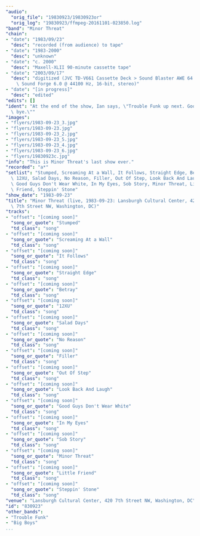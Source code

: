 ```yaml
---
"audio":
  "orig_file": "19830923/19830923or"
  "orig_log": "19830923/ffmpeg-20161101-023850.log"
"band": "Minor Threat"
"chain":
- "date": "1983/09/23"
  "desc": "recorded (from audience) to tape"
- "date": "1983-2000"
  "desc": "unknown"
- "date": "c. 2000"
  "desc": "Maxell-XLII 90-minute cassette tape"
- "date": "2003/09/17"
  "desc": "digitized (JVC TD-V661 Cassette Deck > Sound Blaster AWE 64 >\
    \ Sound Forge 6.0 @ 44100 Hz, 16-bit, stereo)"
- "date": "[in progress]"
  "desc": "edited"
"edits": []
"ident": "At the end of the show, Ian says, \"Trouble Funk up next. Good\
  \ bye.\""
"images":
- "flyers/1983-09-23_3.jpg"
- "flyers/1983-09-23.jpg"
- "flyers/1983-09-23_2.jpg"
- "flyers/1983-09-23_5.jpg"
- "flyers/1983-09-23_4.jpg"
- "flyers/1983-09-23_6.jpg"
- "flyers/19830923c.jpg"
"info": "This is Minor Threat's last show ever."
"recorded": "a*"
"setlist": "Stumped, Screaming At a Wall, It Follows, Straight Edge, Betray,\
  \ 12XU, Salad Days, No Reason, Filler, Out Of Step, Look Back And Laugh,\
  \ Good Guys Don't Wear White, In My Eyes, Sob Story, Minor Threat, Little\
  \ Friend, Steppin' Stone"
"show_date": "1983-09-23"
"title": "Minor Threat (live, 1983-09-23: Lansburgh Cultural Center, 420\
  \ 7th Street NW, Washington, DC)"
"tracks":
- "offset": "[coming soon]"
  "song_or_quote": "Stumped"
  "td_class": "song"
- "offset": "[coming soon]"
  "song_or_quote": "Screaming At a Wall"
  "td_class": "song"
- "offset": "[coming soon]"
  "song_or_quote": "It Follows"
  "td_class": "song"
- "offset": "[coming soon]"
  "song_or_quote": "Straight Edge"
  "td_class": "song"
- "offset": "[coming soon]"
  "song_or_quote": "Betray"
  "td_class": "song"
- "offset": "[coming soon]"
  "song_or_quote": "12XU"
  "td_class": "song"
- "offset": "[coming soon]"
  "song_or_quote": "Salad Days"
  "td_class": "song"
- "offset": "[coming soon]"
  "song_or_quote": "No Reason"
  "td_class": "song"
- "offset": "[coming soon]"
  "song_or_quote": "Filler"
  "td_class": "song"
- "offset": "[coming soon]"
  "song_or_quote": "Out Of Step"
  "td_class": "song"
- "offset": "[coming soon]"
  "song_or_quote": "Look Back And Laugh"
  "td_class": "song"
- "offset": "[coming soon]"
  "song_or_quote": "Good Guys Don't Wear White"
  "td_class": "song"
- "offset": "[coming soon]"
  "song_or_quote": "In My Eyes"
  "td_class": "song"
- "offset": "[coming soon]"
  "song_or_quote": "Sob Story"
  "td_class": "song"
- "offset": "[coming soon]"
  "song_or_quote": "Minor Threat"
  "td_class": "song"
- "offset": "[coming soon]"
  "song_or_quote": "Little Friend"
  "td_class": "song"
- "offset": "[coming soon]"
  "song_or_quote": "Steppin' Stone"
  "td_class": "song"
"venue": "Lansburgh Cultural Center, 420 7th Street NW, Washington, DC"
"id": "830923"
"other_bands":
- "Trouble Funk"
- "Big Boys"
...
```

